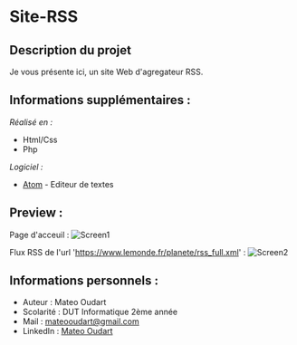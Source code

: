 
# Site-RSS

## Description du projet 
Je vous présente ici, un site Web d'agregateur RSS. 

## Informations supplémentaires :

_Réalisé en :_
- Html/Css
- Php

_Logiciel :_
* [Atom](https://atom.io/) - Editeur de textes

## Preview : 

Page d'acceuil :
![Screen1](https://user-images.githubusercontent.com/91225522/142869173-acdc8c91-9d1b-4a38-b08f-3cfa090ddbb9.PNG)

Flux RSS de l'url 'https://www.lemonde.fr/planete/rss_full.xml' : 
![Screen2](https://user-images.githubusercontent.com/91225522/142869192-79af4943-eff2-4c55-ac48-f12353ab782f.PNG)

## Informations personnels : 
- Auteur : Mateo Oudart
- Scolarité : DUT Informatique 2ème année
- Mail : mateooudart@gmail.com
- LinkedIn : [Mateo Oudart](https://www.linkedin.com/in/mat%C3%A9o-oudart-497a671b5/) 
